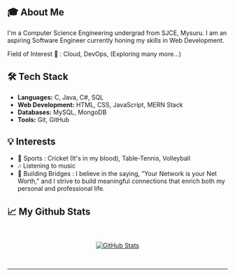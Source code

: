                 
## 🎓 About Me

I'm a Computer Science Engineering undergrad from SJCE, Mysuru. I am an aspiring Software Engineer currently honing my skills in Web Development. 

Field of Interest 🎯 : Cloud, DevOps, (Exploring many more...)


## 🛠️ Tech Stack

- **Languages:** C, Java, C#, SQL
- **Web Development:** HTML, CSS, JavaScript, MERN Stack
- **Databases:** MySQL, MongoDB
- **Tools:** Git, GitHub

## 💡 Interests

- 🏏 Sports : Cricket (It's in my blood), Table-Tennis, Volleyball
- 🎶 Listening to music
- 🤝 Building Bridges : I believe in the saying, ”Your Network is your Net Worth,” and I strive to build meaningful connections that enrich both my personal
and professional life.
 

## 📈 My Github Stats
<br/>
<p align="center">
  <a href="https://git.io/streak-stats"><img src="https://github-readme-stats.vercel.app/api?username=Suhas-M-13&theme=vue-dark&show_icons=true&hide_border=true&count_private=true" alt="GitHub Stats" /></a>
</p>

<br>

<hr>
<Br>

